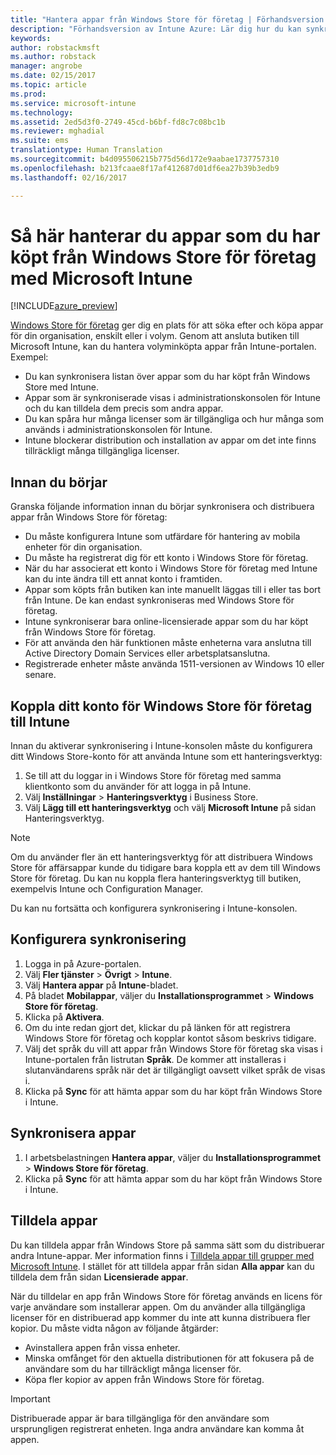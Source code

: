 ```yaml
---
title: "Hantera appar från Windows Store för företag | Förhandsversion av Intune Azure | Microsoft Docs"
description: "Förhandsversion av Intune Azure: Lär dig hur du kan synkronisera appar i Intune från Windows Store för företag och sedan tilldela och spåra dem."
keywords: 
author: robstackmsft
ms.author: robstack
manager: angrobe
ms.date: 02/15/2017
ms.topic: article
ms.prod: 
ms.service: microsoft-intune
ms.technology: 
ms.assetid: 2ed5d3f0-2749-45cd-b6bf-fd8c7c08bc1b
ms.reviewer: mghadial
ms.suite: ems
translationtype: Human Translation
ms.sourcegitcommit: b4d095506215b775d56d172e9aabae1737757310
ms.openlocfilehash: b213fcaae8f17af412687d01df6ea27b39b3edb9
ms.lasthandoff: 02/16/2017

---
```


# <a name="how-to-manage-apps-you-purchased-from-the-windows-store-for-business-with-microsoft-intune"></a>Så här hanterar du appar som du har köpt från Windows Store för företag med Microsoft Intune

[!INCLUDE[azure_preview](../includes/azure_preview.md)]


[Windows Store för företag](https://www.microsoft.com/business-store) ger dig en plats för att söka efter och köpa appar för din organisation, enskilt eller i volym. Genom att ansluta butiken till Microsoft Intune, kan du hantera volyminköpta appar från Intune-portalen. Exempel:
* Du kan synkronisera listan över appar som du har köpt från Windows Store med Intune.
* Appar som är synkroniserade visas i administrationskonsolen för Intune och du kan tilldela dem precis som andra appar.
* Du kan spåra hur många licenser som är tillgängliga och hur många som används i administrationskonsolen för Intune.
* Intune blockerar distribution och installation av appar om det inte finns tillräckligt många tillgängliga licenser.

## <a name="before-you-start"></a>Innan du börjar
Granska följande information innan du börjar synkronisera och distribuera appar från Windows Store för företag:
* Du måste konfigurera Intune som utfärdare för hantering av mobila enheter för din organisation.
* Du måste ha registrerat dig för ett konto i Windows Store för företag.
* När du har associerat ett konto i Windows Store för företag med Intune kan du inte ändra till ett annat konto i framtiden.
* Appar som köpts från butiken kan inte manuellt läggas till i eller tas bort från Intune. De kan endast synkroniseras med Windows Store för företag.
* Intune synkroniserar bara online-licensierade appar som du har köpt från Windows Store för företag.
* För att använda den här funktionen måste enheterna vara anslutna till Active Directory Domain Services eller arbetsplatsanslutna.
* Registrerade enheter måste använda 1511-versionen av Windows 10 eller senare.

## <a name="associate-your-windows-store-for-business-account-with-intune"></a>Koppla ditt konto för Windows Store för företag till Intune
Innan du aktiverar synkronisering i Intune-konsolen måste du konfigurera ditt Windows Store-konto för att använda Intune som ett hanteringsverktyg:
1. Se till att du loggar in i Windows Store för företag med samma klientkonto som du använder för att logga in på Intune.
2. Välj **Inställningar** > **Hanteringsverktyg** i Business Store.
3. Välj **Lägg till ett hanteringsverktyg** och välj **Microsoft Intune** på sidan Hanteringsverktyg.

> [!NOTE]
> Om du använder fler än ett hanteringsverktyg för att distribuera Windows Store för affärsappar kunde du tidigare bara koppla ett av dem till Windows Store för företag. Du kan nu koppla flera hanteringsverktyg till butiken, exempelvis Intune och Configuration Manager.

Du kan nu fortsätta och konfigurera synkronisering i Intune-konsolen.

## <a name="configure-synchronization"></a>Konfigurera synkronisering

1. Logga in på Azure-portalen.
2. Välj **Fler tjänster** > **Övrigt** > **Intune**.
3. Välj **Hantera appar** på **Intune**-bladet.
1. På bladet **Mobilappar**, väljer du **Installationsprogrammet** > **Windows Store för företag**.
2. Klicka på **Aktivera**.
3. Om du inte redan gjort det, klickar du på länken för att registrera Windows Store för företag och kopplar kontot såsom beskrivs tidigare.
5. Välj det språk du vill att appar från Windows Store för företag ska visas i Intune-portalen från listrutan **Språk**. De kommer att installeras i slutanvändarens språk när det är tillgängligt oavsett vilket språk de visas i.
6. Klicka på **Sync** för att hämta appar som du har köpt från Windows Store i Intune.

## <a name="synchronize-apps"></a>Synkronisera appar

1. I arbetsbelastningen **Hantera appar**, väljer du **Installationsprogrammet** > **Windows Store för företag**.
2. Klicka på **Sync** för att hämta appar som du har köpt från Windows Store i Intune.

## <a name="assign-apps"></a>Tilldela appar

Du kan tilldela appar från Windows Store på samma sätt som du distribuerar andra Intune-appar. Mer information finns i [Tilldela appar till grupper med Microsoft Intune](deploy-apps.md). I stället för att tilldela appar från sidan **Alla appar** kan du tilldela dem från sidan **Licensierade appar**.

När du tilldelar en app från Windows Store för företag används en licens för varje användare som installerar appen. Om du använder alla tillgängliga licenser för en distribuerad app kommer du inte att kunna distribuera fler kopior. Du måste vidta någon av följande åtgärder:
* Avinstallera appen från vissa enheter.
* Minska omfånget för den aktuella distributionen för att fokusera på de användare som du har tillräckligt många licenser för.
* Köpa fler kopior av appen från Windows Store för företag.

> [!Important]
> Distribuerade appar är bara tillgängliga för den användare som ursprungligen registrerat enheten. Inga andra användare kan komma åt appen.

